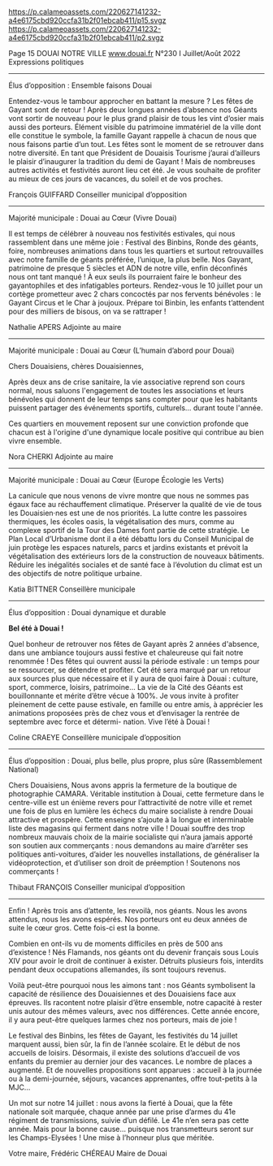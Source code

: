 https://p.calameoassets.com/220627141232-a4e6175cbd920ccfa31b2f01ebcab411/p15.svgz
https://p.calameoassets.com/220627141232-a4e6175cbd920ccfa31b2f01ebcab411/p2.svgz

Page  15
DOUAI NOTRE VILLE
www.douai.fr
N°230   I
Juillet/Août 2022 Expressions politiques

---

Élus d’opposition : Ensemble faisons Douai

Entendez-vous le tambour approcher en battant la mesure ?  Les fêtes de Gayant sont de retour ! Après deux longues années d’absence nos Géants vont sortir de nouveau pour le plus grand plaisir de tous les vint d’osier mais aussi des porteurs. Élément visible du patrimoine immatériel de la ville dont elle constitue le symbole, la famille Gayant rappelle à chacun de nous que nous faisons partie d’un tout. Les fêtes sont le moment de se retrouver dans notre diversité. En tant que Président de Douaisis Tourisme j’aurai d’ailleurs le plaisir d’inaugurer la tradition du demi de Gayant ! Mais de nombreuses autres activités et festivités auront lieu cet été. Je vous souhaite de profiter au mieux de ces jours de vacances, du soleil et de vos proches.

François GUIFFARD
Conseiller municipal d’opposition

---

Majorité municipale : Douai au Cœur (Vivre Douai)

Il est temps de célébrer à nouveau nos festivités estivales, qui nous rassemblent dans une même joie : Festival des Binbins, Ronde des géants, foire, nombreuses animations dans tous les quartiers et surtout retrouvailles avec notre famille de géants préférée, l’unique, la plus belle. Nos Gayant, patrimoine de presque 5 siècles et ADN de notre ville, enfin déconfinés nous ont tant manqué ! À eux seuls ils pourraient faire le bonheur des gayantophiles et des infatigables porteurs. Rendez-vous le 10 juillet pour un cortège prometteur avec 2 chars concoctés par nos fervents bénévoles : le Gayant Circus et le Char à joujoux. Prépare toi Binbin, les enfants t’attendent pour des milliers de bisous, on va se rattraper !

Nathalie APERS
Adjointe au maire

---

Majorité municipale : Douai au Cœur (L’humain d’abord pour Douai)

Chers Douaisiens, chères Douaisiennes,

Après deux ans de crise sanitaire, la vie associative reprend son cours normal, nous saluons l'engagement de toutes les associations et leurs bénévoles qui donnent de leur temps sans compter pour que les habitants puissent partager des événements sportifs, culturels… durant toute l'année.

Ces quartiers en mouvement reposent sur une conviction profonde que chacun est à l'origine d'une dynamique locale positive qui contribue au bien vivre ensemble.

Nora CHERKI
Adjointe au maire

---

Majorité municipale : Douai au Cœur (Europe Écologie les Verts)

La canicule que nous venons de vivre montre que nous ne sommes pas égaux face au réchauffement climatique. Préserver la qualité de vie de tous les Douaisien·nes est une de nos priorités. La lutte contre les passoires thermiques,  les écoles oasis, la végétalisation des murs, comme au complexe sportif de la Tour des Dames font partie de cette stratégie. Le Plan Local d’Urbanisme dont il a été débattu lors du Conseil Municipal de juin protège les espaces naturels, parcs et jardins existants et prévoit la végétalisation des extérieurs lors de la construction de nouveaux bâtiments.  Réduire les inégalités sociales et de santé face à l’évolution du climat est un des objectifs de notre politique urbaine.

Katia BITTNER
Conseillère municipale

---

Élus d’opposition : Douai dynamique et durable

**Bel été à Douai !**

Quel bonheur de retrouver nos fêtes de Gayant après 2 années d'absence, dans une ambiance toujours aussi festive et chaleureuse qui fait notre renommée ! Des fêtes qui ouvrent aussi la période estivale : un temps pour se ressourcer, se détendre et profiter. Cet été sera marqué par un retour aux sources plus que nécessaire et il y aura de quoi faire à Douai : culture, sport, commerce, loisirs, patrimoine… La vie de la Cité des Géants est bouillonnante et mérite d’être vécue à 100%. Je vous invite à profiter pleinement de cette pause estivale, en famille ou entre amis, à apprécier les animations proposées près de chez vous et d’envisager la rentrée de septembre avec force et détermi-
nation. Vive l’été à Douai !

Coline CRAEYE
Conseillère municipale d’opposition

---

Élus d’opposition : Douai, plus belle, plus propre, plus sûre (Rassemblement National)

Chers Douaisiens,
Nous avons appris la fermeture de la boutique de photographie CAMARA. Véritable institution à Douai, cette fermeture dans le centre-ville est un énième revers pour l’attractivité de notre ville et remet une fois de plus en lumière les échecs du maire socialiste à rendre Douai attractive et prospère. Cette enseigne s’ajoute à la longue et interminable liste des magasins qui ferment dans notre ville ! Douai souffre des trop nombreux mauvais choix de la mairie socialiste qui n’aura jamais apporté son soutien aux commerçants : nous demandons au maire d’arrêter ses politiques anti-voitures, d’aider les nouvelles installations, de généraliser la vidéoprotection, et d’utiliser son droit de préemption ! Soutenons nos commerçants !

Thibaut FRANÇOIS
Conseiller municipal d’opposition

---

Enfin ! Après trois ans d’attente, les revoilà, nos géants. Nous les avons attendus, nous les avons espérés. Nos porteurs ont eu deux années de suite le cœur gros. Cette fois-ci est la bonne.

Combien en ont-ils vu de moments difficiles en près de 500 ans d’existence ! Nés Flamands, nos géants ont du devenir français sous Louis XIV pour avoir le droit de continuer à exister. Détruits plusieurs fois, interdits pendant deux occupations allemandes, ils sont toujours revenus.

Voilà peut-être pourquoi nous les aimons tant : nos Géants symbolisent la capacité de résilience des Douaisiennes et des Douaisiens face aux épreuves. Ils racontent notre plaisir d’être ensemble, notre capacité à rester unis autour des mêmes valeurs, avec nos différences. Cette année encore, il y aura peut-être quelques larmes chez nos porteurs, mais de joie !

Le festival des Binbins, les fêtes de Gayant, les festivités du 14 juillet marquent aussi, bien sûr, la fin de l’année scolaire. Et le début de nos accueils de loisirs. Désormais, il existe des solutions d’accueil de vos enfants du premier au dernier jour des vacances. Le nombre de places a augmenté. Et de nouvelles propositions sont apparues : accueil à la journée ou à la demi-journée, séjours, vacances apprenantes, offre tout-petits à la MJC…

Un mot sur notre 14 juillet : nous avons la fierté à Douai, que la fête nationale soit marquée, chaque année par une prise d’armes du 41e régiment de transmissions, suivie d’un défilé. Le 41e n’en sera pas cette année. Mais pour la bonne cause… puisque nos transmetteurs seront sur les Champs-Elysées ! Une mise à l’honneur plus que méritée.

Votre maire,
Frédéric CHÉREAU
Maire de Douai
